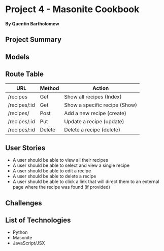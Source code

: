 # Project 4 - Masonite Cookbook

#### By Quentin Bartholomew

## Project Summary


## Models

## Route Table

| URL | Method | Action |
|-----|--------|--------|
| /recipes | Get | Show all recipes (Index)|
| /recipes/:id | Get | Show a specific recipe (Show)|
| /recipes/ | Post | Add a new recipe (create)|
| /recipes/:id | Put | Update a recipe (update)|
| /recipes/:id | Delete | Delete a recipe (delete)|


## User Stories

- A user should be able to view all their recipes
- A user should be able to select and view a single recipe
- A user should be able to edit a recipe
- A user should be able to delete a recipe
- A user should be able to click a link that will direct them to an external page where the recipe was found (if provided)

## Challenges


## List of Technologies

- Python
- Masonite
- JavaScript/JSX
